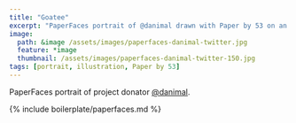 ```yaml
---
title: "Goatee"
excerpt: "PaperFaces portrait of @danimal drawn with Paper by 53 on an iPad."
image: 
  path: &image /assets/images/paperfaces-danimal-twitter.jpg 
  feature: *image
  thumbnail: /assets/images/paperfaces-danimal-twitter-150.jpg
tags: [portrait, illustration, Paper by 53]
---
```


PaperFaces portrait of project donator [@danimal](http://twitter.com/danimal).

{% include boilerplate/paperfaces.md %}
